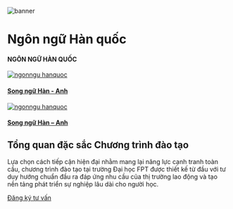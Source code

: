 ![banner](https://daihoc.fpt.edu.vn/wp-content/uploads/2025/01/header-2024-png.avif)

# Ngôn ngữ Hàn quốc

#### NGÔN NGỮ HÀN QUỐC

[![ngonngu hanquoc](https://daihoc.fpt.edu.vn/wp-content/uploads/2024/12/ngonngu_hanquoc.gif)](https://daihoc.fpt.edu.vn/nganh-hoc/ngon-ngu-han-quoc/)

#### [Song ngữ Hàn - Anh](https://daihoc.fpt.edu.vn/nganh-hoc/ngon-ngu-han-quoc/)

[![ngonngu hanquoc](https://daihoc.fpt.edu.vn/wp-content/uploads/2024/12/ngonngu_hanquoc.gif)](https://daihoc.fpt.edu.vn/nganh-hoc/ngon-ngu-han-quoc/)

#### [Song ngữ Hàn – Anh](https://daihoc.fpt.edu.vn/nganh-hoc/ngon-ngu-han-quoc/)

## Tổng quan đặc sắc Chương trình đào tạo

Lựa chọn cách tiếp cận hiện đại nhằm mang lại năng lực cạnh tranh toàn cầu, chương trình đào tạo tại trường Đại học FPT được thiết kế từ đầu với tư duy hướng chuẩn đầu ra đáp ứng nhu cầu của thị trường lao động và tạo nền tảng phát triển sự nghiệp lâu dài cho người học.

[Đăng ký tư vấn](https://daihoc.fpt.edu.vn/dang-ky-truc-tuyen/)